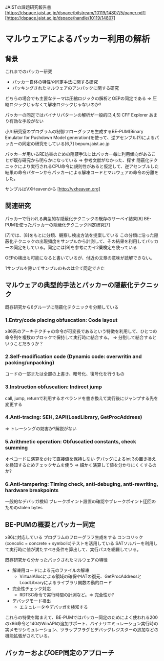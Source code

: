JAISTの課題研究報告書
[https://dspace.jaist.ac.jp/dspace/bitstream/10119/14807/5/paper.pdf]
[https://dspace.jaist.ac.jp/dspace/handle/10119/14807]

# マルウェアによるパッカー利用の解析
## 背景
これまでのパッカー研究
+ パッカー自体の特性や同定手法に関する研究
+ パッキングされたマルウェアのアンパックに関する研究

どちらの場合でも主要なテーマは圧縮ロジックの解析とOEPの同定である
=> 圧縮ロジックじゃなくて解凍ロジックじゃないのか?

パッカーの同定ではバイナリパターンの解析が一般的[3,4,5]
CFF Explorer
あまり有効な手段がない

小川研究室のプログラムの制御フローグラフを生成するBE-PUM(Binary Emulator for Pushdown Model generation)を使って、逆アセンブル(?)によるパッカーの同定の研究をしている[6,7]
bepum.jaist.ac.jp

パッカーが用いるRE妨害のための隠蔽手法にはパッカー毎に利用傾向があることが既存研究から明らかになっている
=> 参考文献がなかった、探す
隠蔽化テクニックにより実行されるCPU命令に規則性があると仮定して、逆アセンブルした結果の命令パターンからパッカーによる解凍コードとマルウェアの命令の分離をした。

サンプルはVXHeavenから
[http://vxheaven.org]

## 関連研究
パッカーで行われる典型的な隠蔽化テクニックの既存のサーベイ結果[8]
BE-PUMを使ったパッカーの隠蔽化テクニック同定研究[7]

[7]では、[8]をもとに分類、観察し検出方法を提案している
この分類に沿った隠蔽化テクニックの出現頻度をサンプルから計測して、その結果を利用してパッカーの同定をしている。同定には[9]を参考にカイ2乗検定を使っている

OEPの検出も可能になると書いているが、付近の文章の意味が読解できない。

1サンプルを除いてサンプルのものは全て同定できた

## マルウェアの典型的手法とパッカーの隠蔽化テクニック
既存研究から6グループに隠蔽化テクニックを分類している

### 1.Entry/code placing obfuscation: Code layout
x86系のアーキテクチャの命令が可変長であるという特徴を利用して、ひとつの命令列を複数のブロックで保持して実行時に結合する。
=> 分割して結合するということだろうか？

### 2.Self-modification code (Dynamic code: overwritin and packing/unpacking)
コードの一部または全部の上書き、暗号化、復号化を行うもの

### 3.Instruction obfuscation: Indirect jump
call, jump, returnで利用するオペランドを書き換えて実行後にジャンプする先を変更する

### 4.Anti-tracing: SEH, 2API(LoadLibrary, GetProcAddress)
=> トレーシングの妨害か?解説がない

### 5.Arithmetic operation: Obfuscatied constants, check summing
オペコードに演算をかけて直接値を保持しない
デバッグによるint 3の置き換えを検知するためチェックサムを使う
=> 細かく演算して値を分かりにくくするのか?

### 6.Anti-tampering: Timing check, anti-debuging, anti-rewriting, hardware breakpoints
一般的なデバッガ検知
ブレークポイント設置の確認やブレークポイント迂回のためのstolen bytes

## BE-PUMの概要とパッカー同定
x86に対応している
プログラムのフローグラフ生成をする
コンコリック(concolic = concrete + symbolic)テストを活用している
SATソルバーを利用して実行時に値が満たすべき条件を算出して、実行パスを網羅している。

既存研究から分かったパックされたマルウェアの特徴
+ 解凍用コードによる元のファイルの解凍
  - VirtualAllocによる領域の確保やIATの復元、GetProcAddressとLoadLibraryによるライブラリ関数の動的ロード
+ 完全性チェック対応
  - RDTSC命令で実行時間の計測など。=> 完全性か?
+ デバッグモード検出
  - エミュレータやデバッガを検知する
  
これらの特徴を踏まえて、BE-PUMではパッカー同定のためによく使われる200のx86命令と140のWinAPIの追加サポート、バイナリエミュレーション実行時の実メモリシミュレーション、ツラップフラグとデバッグレジスターの追加などの機能拡張がされている。

## パッカーおよびOEP同定のアプローチ
